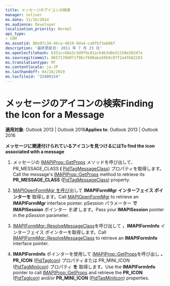 ```yaml
---
title: メッセージのアイコンの検索
manager: soliver
ms.date: 11/16/2014
ms.audience: Developer
localization_priority: Normal
api_type:
- COM
ms.assetid: 80a97c3d-4bca-4819-9da4-ca0fbf3a686f
description: '最終更新日: 2011 年 7 月 23 日'
ms.openlocfilehash: b351cc68e3c3d9f9c01acb4b3d0e52158e302d7a
ms.sourcegitcommit: 8657170d071f9bcf680aba50b9c07f2a4fb82283
ms.translationtype: MT
ms.contentlocale: ja-JP
ms.lasthandoff: 04/28/2019
ms.locfileid: "33409154"
---
```

# <a name="finding-the-icon-for-a-message"></a><span data-ttu-id="e0173-103">メッセージのアイコンの検索</span><span class="sxs-lookup"><span data-stu-id="e0173-103">Finding the Icon for a Message</span></span>

  
  
<span data-ttu-id="e0173-104">**適用対象**: Outlook 2013 | Outlook 2016</span><span class="sxs-lookup"><span data-stu-id="e0173-104">**Applies to**: Outlook 2013 | Outlook 2016</span></span> 
  
 <span data-ttu-id="e0173-105">**メッセージに関連付けられているアイコンを見つけるには**</span><span class="sxs-lookup"><span data-stu-id="e0173-105">**To find the icon associated with a message**</span></span>
  
1. <span data-ttu-id="e0173-106">メッセージの [IMAPIProp::GetProps](imapiprop-getprops.md) メソッドを呼び出して、PR_MESSAGE_CLASS **(** [PidTagMessageClass](pidtagmessageclass-canonical-property.md)) プロパティを取得します。</span><span class="sxs-lookup"><span data-stu-id="e0173-106">Call the message's [IMAPIProp::GetProps](imapiprop-getprops.md) method to retrieve its **PR_MESSAGE_CLASS** ([PidTagMessageClass](pidtagmessageclass-canonical-property.md)) property.</span></span>
    
2. <span data-ttu-id="e0173-107">[MAPIOpenFormMgr を呼び](mapiopenformmgr.md)出して **IMAPIFormMgr インターフェイス ポインターを** 取得します。</span><span class="sxs-lookup"><span data-stu-id="e0173-107">Call [MAPIOpenFormMgr](mapiopenformmgr.md) to retrieve an **IMAPIFormMgr** interface pointer.</span></span> <span data-ttu-id="e0173-108">pSession パラメーター **で IMAPISession** ポインター  _を渡_ します。</span><span class="sxs-lookup"><span data-stu-id="e0173-108">Pass your **IMAPISession** pointer in the  _pSession_ parameter.</span></span> 
    
3. <span data-ttu-id="e0173-109">[IMAPIFormMgr::ResolveMessageClass](imapiformmgr-resolvemessageclass.md)を呼び出して **、IMAPIFormInfo** インターフェイス ポインターを取得します。</span><span class="sxs-lookup"><span data-stu-id="e0173-109">Call [IMAPIFormMgr::ResolveMessageClass](imapiformmgr-resolvemessageclass.md) to retrieve an **IMAPIFormInfo** interface pointer.</span></span> 
    
4. <span data-ttu-id="e0173-110">**IMAPIFormInfo** ポインターを使用して [IMAPIProp::GetProps](imapiprop-getprops.md)を呼び出し **、PR_ICON** ([PidTagIcon](pidtagicon-canonical-property.md)) プロパティまたは PR_MINI_ICON ([PidTagMiniIcon](pidtagminiicon-canonical-property.md)) プロパティ **を** 取得します。</span><span class="sxs-lookup"><span data-stu-id="e0173-110">Use the **IMAPIFormInfo** pointer to call [IMAPIProp::GetProps](imapiprop-getprops.md) and retrieve the **PR_ICON** ([PidTagIcon](pidtagicon-canonical-property.md)) and/or **PR_MINI_ICON** ([PidTagMiniIcon](pidtagminiicon-canonical-property.md)) properties.</span></span> 
    

